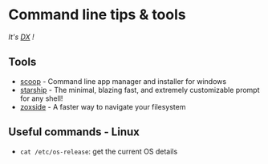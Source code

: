 # Command line tips & tools 
*It's [DX](https://github.blog/2023-06-08-developer-experience-what-is-it-and-why-should-you-care/) !*

## Tools

* [scoop](https://scoop.sh) - Command line app manager and installer for windows
* [starship](https://starship.rs) - The minimal, blazing fast, and extremely customizable prompt for any shell!
* [zoxside](https://github.com/ajeetdsouza/zoxide) - A faster way to navigate your filesystem


## Useful commands - Linux

* `cat /etc/os-release`: get the current OS details
